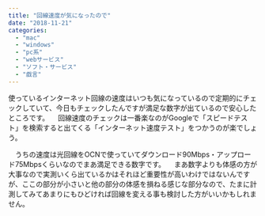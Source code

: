 ```yaml
---
title: "回線速度が気になったので"
date: "2018-11-21"
categories: 
  - "mac"
  - "windows"
  - "pc系"
  - "webサービス"
  - "ソフト・サービス"
  - "戯言"
---
```


使っているインターネット回線の速度はいつも気になっているので定期的にチェックしていて、今日もチェックしたんですが満足な数字が出ているので安心したところです。 　回線速度のチェックは一番楽なのがGoogleで「スピードテスト」を検索すると出てくる「インターネット速度テスト」をつかうのが楽でしょう。

　うちの速度は光回線をOCNで使っていてダウンロード90Mbps・アップロード75Mbpsくらいなのでまあ満足できる数字です。 　まあ数字よりも体感の方が大事なので実測いくら出ているかはそれほど重要性が高いわけではないんですが、ここの部分が小さいと他の部分の体感を損ねる感じな部分なので、たまに計測してみてあまりにもひどければ回線を変える事も検討した方がいいかもしれません。
